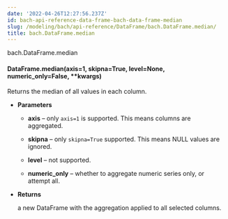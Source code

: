 ```yaml
---
date: '2022-04-26T12:27:56.237Z'
id: bach-api-reference-data-frame-bach-data-frame-median
slug: /modeling/bach/api-reference/DataFrame/bach.DataFrame.median/
title: bach.DataFrame.median
---
```


bach.DataFrame.median


#### DataFrame.median(axis=1, skipna=True, level=None, numeric_only=False, \*\*kwargs)
Returns the median of all values in each column.


* **Parameters**

    
    * **axis** – only `axis=1` is supported. This means columns are aggregated.


    * **skipna** – only `skipna=True` supported. This means NULL values are ignored.


    * **level** – not supported.


    * **numeric_only** – whether to aggregate numeric series only, or attempt all.



* **Returns**

    a new DataFrame with the aggregation applied to all selected columns.


<!-- !! processed by numpydoc !! -->
